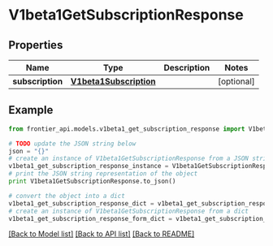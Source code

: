 # V1beta1GetSubscriptionResponse


## Properties
Name | Type | Description | Notes
------------ | ------------- | ------------- | -------------
**subscription** | [**V1beta1Subscription**](V1beta1Subscription.md) |  | [optional] 

## Example

```python
from frontier_api.models.v1beta1_get_subscription_response import V1beta1GetSubscriptionResponse

# TODO update the JSON string below
json = "{}"
# create an instance of V1beta1GetSubscriptionResponse from a JSON string
v1beta1_get_subscription_response_instance = V1beta1GetSubscriptionResponse.from_json(json)
# print the JSON string representation of the object
print V1beta1GetSubscriptionResponse.to_json()

# convert the object into a dict
v1beta1_get_subscription_response_dict = v1beta1_get_subscription_response_instance.to_dict()
# create an instance of V1beta1GetSubscriptionResponse from a dict
v1beta1_get_subscription_response_form_dict = v1beta1_get_subscription_response.from_dict(v1beta1_get_subscription_response_dict)
```
[[Back to Model list]](../README.md#documentation-for-models) [[Back to API list]](../README.md#documentation-for-api-endpoints) [[Back to README]](../README.md)


